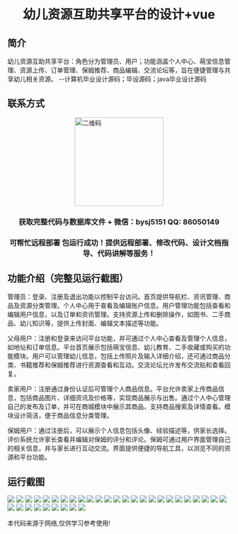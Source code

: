 <p><h1 align="center">幼儿资源互助共享平台的设计+vue</h1></p>

## 简介
幼儿资源互助共享平台：角色分为管理员、用户；功能涵盖个人中心、萌宝信息管理、资源上传、订单管理、保姆推荐、商品编辑、交流论坛等，旨在便捷管理与共享幼儿相关资源。    --计算机毕业设计源码；毕设源码；java毕业设计源码


## 联系方式
<img src="https://bs-1329754181.cos.ap-shanghai.myqcloud.com/wx.jpg" alt="二维码" style="display: block; margin: 0 auto;" width="200px">
<p><h3 align="center">获取完整代码与数据库文件 + 微信：bysj5151 QQ: 86050149</h3></p>
<p><h3 align="center">可帮忙远程部署 包运行成功！提供远程部署、修改代码、设计文档指导、代码讲解等服务！</h3></p>

## 功能介绍（完整见运行截图）
管理员：登录、注册及退出功能以控制平台访问。首页提供导航栏、资讯管理、商品及资源分类管理。个人中心用于查看及编辑账户信息。用户管理功能包括查看和编辑用户信息，以及订单和资讯管理。支持资源上传和删除操作，如图书、二手商品、幼儿知识等，提供上传封面、编辑文本描述等功能。

父母用户：注册和登录来访问平台功能，并可通过个人中心查看及管理个人信息，如地址和订单信息。平台首页展示包括萌宝信息、幼儿教育、二手收藏或购买的功能模块。用户可以管理幼儿信息，包括上传照片及输入详细介绍，还可通过商品分类、书籍推荐和保姆推荐进行资源查看和互动。交流论坛允许发布交流贴和查看回复。

卖家用户：注册通过身份认证后可管理个人商品信息。平台允许卖家上传商品信息，包括商品图片、详细资讯及价格等，实现商品展示与出售。通过个人中心管理自己的发布及订单，并可在商城模块中展示其商品，支持商品搜索及详情查看。模块设计简洁，便于商品信息分类管理。

保姆用户：通过注册后，可以展示个人信息包括头像、经验描述等，供家长选择。评价系统允许家长查看并编辑对保姆的评分和评论。保姆可通过用户界面管理自己的相关信息，并与家长进行互动交流。界面提供便捷的导航工具，以浏览不同的资源和平台功能。


## 运行截图
![](https://bs-1329754181.cos.ap-shanghai.myqcloud.com/ssm/ChildrenResourceSharingPlatform/img/001.jpg)
![](https://bs-1329754181.cos.ap-shanghai.myqcloud.com/ssm/ChildrenResourceSharingPlatform/img/002.jpg)
![](https://bs-1329754181.cos.ap-shanghai.myqcloud.com/ssm/ChildrenResourceSharingPlatform/img/003.jpg)
![](https://bs-1329754181.cos.ap-shanghai.myqcloud.com/ssm/ChildrenResourceSharingPlatform/img/004.jpg)
![](https://bs-1329754181.cos.ap-shanghai.myqcloud.com/ssm/ChildrenResourceSharingPlatform/img/005.jpg)
![](https://bs-1329754181.cos.ap-shanghai.myqcloud.com/ssm/ChildrenResourceSharingPlatform/img/006.jpg)
![](https://bs-1329754181.cos.ap-shanghai.myqcloud.com/ssm/ChildrenResourceSharingPlatform/img/007.jpg)
![](https://bs-1329754181.cos.ap-shanghai.myqcloud.com/ssm/ChildrenResourceSharingPlatform/img/008.jpg)
![](https://bs-1329754181.cos.ap-shanghai.myqcloud.com/ssm/ChildrenResourceSharingPlatform/img/009.jpg)
![](https://bs-1329754181.cos.ap-shanghai.myqcloud.com/ssm/ChildrenResourceSharingPlatform/img/010.jpg)
![](https://bs-1329754181.cos.ap-shanghai.myqcloud.com/ssm/ChildrenResourceSharingPlatform/img/011.jpg)
![](https://bs-1329754181.cos.ap-shanghai.myqcloud.com/ssm/ChildrenResourceSharingPlatform/img/012.jpg)
![](https://bs-1329754181.cos.ap-shanghai.myqcloud.com/ssm/ChildrenResourceSharingPlatform/img/013.jpg)
![](https://bs-1329754181.cos.ap-shanghai.myqcloud.com/ssm/ChildrenResourceSharingPlatform/img/014.jpg)
![](https://bs-1329754181.cos.ap-shanghai.myqcloud.com/ssm/ChildrenResourceSharingPlatform/img/015.jpg)
![](https://bs-1329754181.cos.ap-shanghai.myqcloud.com/ssm/ChildrenResourceSharingPlatform/img/016.jpg)
![](https://bs-1329754181.cos.ap-shanghai.myqcloud.com/ssm/ChildrenResourceSharingPlatform/img/017.jpg)
![](https://bs-1329754181.cos.ap-shanghai.myqcloud.com/ssm/ChildrenResourceSharingPlatform/img/018.jpg)
![](https://bs-1329754181.cos.ap-shanghai.myqcloud.com/ssm/ChildrenResourceSharingPlatform/img/019.jpg)
![](https://bs-1329754181.cos.ap-shanghai.myqcloud.com/ssm/ChildrenResourceSharingPlatform/img/020.jpg)
![](https://bs-1329754181.cos.ap-shanghai.myqcloud.com/ssm/ChildrenResourceSharingPlatform/img/021.jpg)
![](https://bs-1329754181.cos.ap-shanghai.myqcloud.com/ssm/ChildrenResourceSharingPlatform/img/022.jpg)
![](https://bs-1329754181.cos.ap-shanghai.myqcloud.com/ssm/ChildrenResourceSharingPlatform/img/023.jpg)
![](https://bs-1329754181.cos.ap-shanghai.myqcloud.com/ssm/ChildrenResourceSharingPlatform/img/024.jpg)
![](https://bs-1329754181.cos.ap-shanghai.myqcloud.com/ssm/ChildrenResourceSharingPlatform/img/025.jpg)
![](https://bs-1329754181.cos.ap-shanghai.myqcloud.com/ssm/ChildrenResourceSharingPlatform/img/026.jpg)
![](https://bs-1329754181.cos.ap-shanghai.myqcloud.com/ssm/ChildrenResourceSharingPlatform/img/027.jpg)
![](https://bs-1329754181.cos.ap-shanghai.myqcloud.com/ssm/ChildrenResourceSharingPlatform/img/028.jpg)
![](https://bs-1329754181.cos.ap-shanghai.myqcloud.com/ssm/ChildrenResourceSharingPlatform/img/029.jpg)
![](https://bs-1329754181.cos.ap-shanghai.myqcloud.com/ssm/ChildrenResourceSharingPlatform/img/030.jpg)
![](https://bs-1329754181.cos.ap-shanghai.myqcloud.com/ssm/ChildrenResourceSharingPlatform/img/031.jpg)
![](https://bs-1329754181.cos.ap-shanghai.myqcloud.com/ssm/ChildrenResourceSharingPlatform/img/032.jpg)
![](https://bs-1329754181.cos.ap-shanghai.myqcloud.com/ssm/ChildrenResourceSharingPlatform/img/033.jpg)
![](https://bs-1329754181.cos.ap-shanghai.myqcloud.com/ssm/ChildrenResourceSharingPlatform/img/034.jpg)

<p>本代码来源于网络,仅供学习参考使用!</p>

